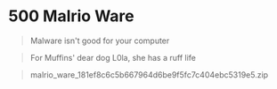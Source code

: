 # 500 Malrio Ware

> Malware isn't good for your computer

> For Muffins' dear dog L0la, she has a ruff life

> malrio_ware_181ef8c6c5b667964d6be9f5fc7c404ebc5319e5.zip

